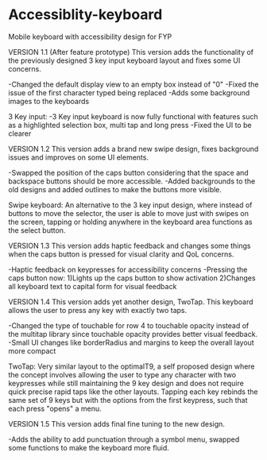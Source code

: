 # Accessiblity-keyboard
Mobile keyboard with accessibility design for FYP

VERSION 1.1 (After feature prototype)
This version adds the functionality of the previously designed 3 key input keyboard layout and fixes some UI concerns.

-Changed the default display view to an empty box instead of "0"
-Fixed the issue of the first character typed being replaced
-Adds some background images to the keyboards

3 Key input:
-3 Key input keyboard is now fully functional with features such as a highlighted selection box, multi tap and long press
-Fixed the UI to be clearer



VERSION 1.2
This version adds a brand new swipe design, fixes background issues and improves on some UI elements.

-Swapped the position of the caps button considering that the space and backspace buttons should be more accessible.
-Added backgrounds to the old designs and added outlines to make the buttons more visible.

Swipe keyboard:
An alternative to the 3 key input design, where instead of buttons to move the selector, the user is able to move just with swipes on the screen, tapping or holding
anywhere in the keyboard area functions as the select button.



VERSION 1.3
This version adds haptic feedback and changes some things when the caps button is pressed for visual clarity and QoL concerns.

-Haptic feedback on keypresses for accessibility concerns
-Pressing the caps button now: 1)Lights up the caps button to show activation 2)Changes all keyboard text to capital form for visual feedback



VERSION 1.4
This version adds yet another design, TwoTap. This keyboard allows the user to press any key with exactly two taps.

-Changed the type of touchable for row 4 to touchable opacity instead of the multitap library since touchable opacity provides better visual feedback.
-Small UI changes like borderRadius and margins to keep the overall layout more compact

TwoTap:
Very similar layout to the optimalT9, a self proposed design where the concept involves allowing the user to type any character with two keypresses
while still maintaining the 9 key design and does not require quick precise rapid taps like the other layouts.
Tapping each key rebinds the same set of 9 keys but with the options from the first keypress, such that each press "opens" a menu.



VERSION 1.5
This version adds final fine tuning to the new design.

-Adds the ability to add punctuation through a symbol menu, swapped some functions to make the keyboard more fluid.
